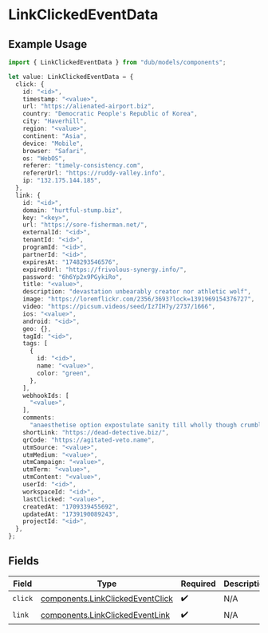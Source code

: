 # LinkClickedEventData

## Example Usage

```typescript
import { LinkClickedEventData } from "dub/models/components";

let value: LinkClickedEventData = {
  click: {
    id: "<id>",
    timestamp: "<value>",
    url: "https://alienated-airport.biz",
    country: "Democratic People's Republic of Korea",
    city: "Haverhill",
    region: "<value>",
    continent: "Asia",
    device: "Mobile",
    browser: "Safari",
    os: "WebOS",
    referer: "timely-consistency.com",
    refererUrl: "https://ruddy-valley.info",
    ip: "132.175.144.185",
  },
  link: {
    id: "<id>",
    domain: "hurtful-stump.biz",
    key: "<key>",
    url: "https://sore-fisherman.net/",
    externalId: "<id>",
    tenantId: "<id>",
    programId: "<id>",
    partnerId: "<id>",
    expiresAt: "1748293546576",
    expiredUrl: "https://frivolous-synergy.info/",
    password: "6h6Yp2x9PGykiRo",
    title: "<value>",
    description: "devastation unbearably creator nor athletic wolf",
    image: "https://loremflickr.com/2356/3693?lock=1391969154376727",
    video: "https://picsum.videos/seed/Iz7IH7y/2737/1666",
    ios: "<value>",
    android: "<id>",
    geo: {},
    tagId: "<id>",
    tags: [
      {
        id: "<id>",
        name: "<value>",
        color: "green",
      },
    ],
    webhookIds: [
      "<value>",
    ],
    comments:
      "anaesthetise option expostulate sanity till wholly though crumble that why leading burdensome",
    shortLink: "https://dead-detective.biz/",
    qrCode: "https://agitated-veto.name",
    utmSource: "<value>",
    utmMedium: "<value>",
    utmCampaign: "<value>",
    utmTerm: "<value>",
    utmContent: "<value>",
    userId: "<id>",
    workspaceId: "<id>",
    lastClicked: "<value>",
    createdAt: "1709339455692",
    updatedAt: "1739190089243",
    projectId: "<id>",
  },
};
```

## Fields

| Field                                                                                | Type                                                                                 | Required                                                                             | Description                                                                          |
| ------------------------------------------------------------------------------------ | ------------------------------------------------------------------------------------ | ------------------------------------------------------------------------------------ | ------------------------------------------------------------------------------------ |
| `click`                                                                              | [components.LinkClickedEventClick](../../models/components/linkclickedeventclick.md) | :heavy_check_mark:                                                                   | N/A                                                                                  |
| `link`                                                                               | [components.LinkClickedEventLink](../../models/components/linkclickedeventlink.md)   | :heavy_check_mark:                                                                   | N/A                                                                                  |